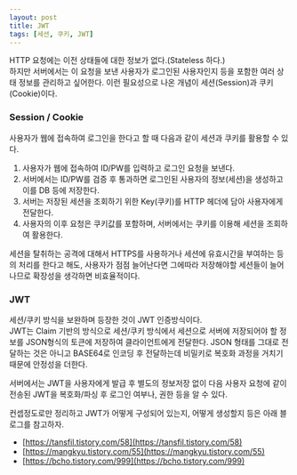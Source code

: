 ```yaml
---
layout: post
title: JWT
tags: [세션, 쿠키, JWT]
---
```


HTTP 요청에는 이전 상태들에 대한 정보가 없다.(Stateless 하다.)  
하지만 서버에서는 이 요청을 보낸 사용자가 로그인된 사용자인지 등을 포함한 여러 상태 정보를 관리하고 싶어한다. 이런 필요성으로 나온 개념이 세션(Session)과 쿠키(Cookie)이다.

### Session / Cookie

사용자가 웹에 접속하여 로그인을 한다고 할 때 다음과 같이 세션과 쿠키를 활용할 수 있다.

1. 사용자가 웹에 접속하여 ID/PW를 입력하고 로그인 요청을 보낸다.
2. 서버에서는 ID/PW를 검증 후 통과하면 로그인된 사용자의 정보(세션)을 생성하고 이를 DB 등에 저장한다.
3. 서버는 저장된 세션을 조회하기 위한 Key(쿠키)를 HTTP 헤더에 담아 사용자에게 전달한다.
4. 사용자의 이후 요청은 쿠키값를 포함하며, 서버에서는 쿠키를 이용해 세션을 조회하여 활용한다.

세션을 탈취하는 공격에 대해서 HTTPS를 사용하거나 세션에 유효시간을 부여하는 등의 처리를 한다고 해도, 사용자가 점점 늘어난다면 그에따라 저장해야할 세션들이 늘어나므로 확장성을 생각하면 비효율적이다.

### JWT

세션/쿠키 방식을 보완하며 등장한 것이 JWT 인증방식이다.  
JWT는 Claim 기반의 방식으로 세션/쿠키 방식에서 세션으로 서버에 저장되어야 할 정보를 JSON형식의 토큰에 저장하여 클라이언트에게 전달한다. JSON 형태를 그대로 전달하는 것은 아니고 BASE64로 인코딩 후 전달하는데 비밀키로 복호화 과정을 거치기 때문에 안정성을 더한다.

서버에서는 JWT을 사용자에게 발급 후 별도의 정보저장 없이 다음 사용자 요청에 같이 전송된 JWT을 복호화/파싱 후 로그인 여부나, 권한 등을 알 수 있다.

컨셉정도로만 정리하고 JWT가 어떻게 구성되어 있는지, 어떻게 생성할지 등은 아래 블로그를 참고하자.

- [https://tansfil.tistory.com/58](https://tansfil.tistory.com/58)
- [https://mangkyu.tistory.com/55](https://mangkyu.tistory.com/55)
- [https://bcho.tistory.com/999](https://bcho.tistory.com/999)